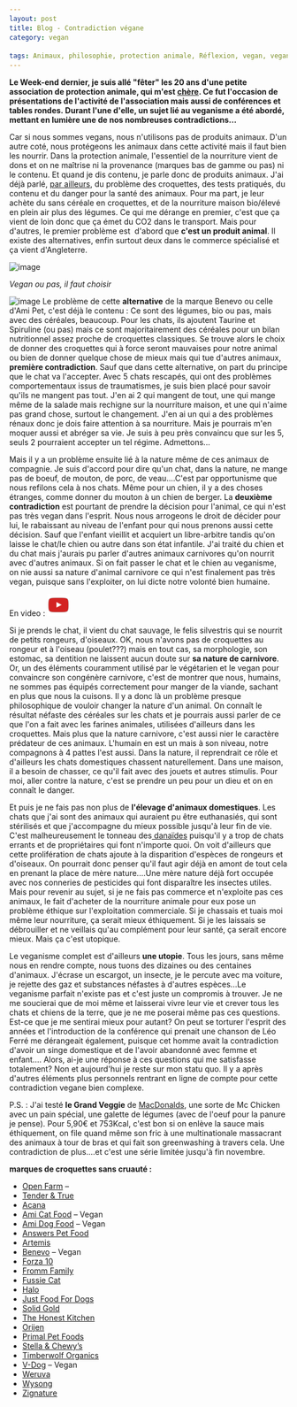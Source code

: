```yaml
---
layout: post
title: Blog - Contradiction végane
category: vegan

tags: Animaux, philosophie, protection animale, Réflexion, vegan, veganisme
---
```

**Le Week-end dernier, je suis allé "fêter" les 20 ans d'une petite association de protection animale, qui m'est <a href="https://www.respectons.org">chère</a>. Ce fut l'occasion de présentations de l'activité de l'association mais aussi de conférences et tables rondes. Durant l'une d'elle, un sujet lié au veganisme a été abordé, mettant en lumière une de nos nombreuses contradictions...**

Car si nous sommes vegans, nous n'utilisons pas de produits animaux. D'un autre coté, nous protégeons les animaux dans cette activité mais il faut bien les nourrir. Dans la protection animale, l'essentiel de la nourriture vient de dons et on ne maîtrise ni la provenance (marques bas de gamme ou pas) ni le contenu. Et quand je dis contenu, je parle donc de produits animaux. J'ai déjà parlé, <a href="https://cheziceman.wordpress.com/2014/09/11/document-toxic-croquettes-de-jutta-ziegler/">par ailleurs</a>, du problème des croquettes, des tests pratiqués, du contenu et du danger pour la santé des animaux. Pour ma part, je leur achète du sans céréale en croquettes, et de la nourriture maison bio/élevé en plein air plus des légumes. Ce qui me dérange en premier, c'est que ça vient de loin donc que ça émet du CO2 dans le transport. Mais pour d'autres, le premier problème est  d'abord que **c'est un produit animal**. Il existe des alternatives, enfin surtout deux dans le commerce spécialisé et ça vient d'Angleterre.

![image](https://filedn.eu/llqi9IBxlYouGRXYG2xlROb/img/2017/acanawp.jpg)

*Vegan ou pas, il faut choisir*

![image](https://filedn.eu/llqi9IBxlYouGRXYG2xlROb/img/2017/amicat.jpg)
Le problème de cette **alternative** de la marque Benevo ou celle d'Ami Pet, c'est déjà le contenu : Ce sont des légumes, bio ou pas, mais avec des céréales, beaucoup. Pour les chats, ils ajoutent Taurine et Spiruline (ou pas) mais ce sont majoritairement des céréales pour un bilan nutritionnel assez proche de croquettes classiques. Se trouve alors le choix de donner des croquettes qui à force seront mauvaises pour notre animal ou bien de donner quelque chose de mieux mais qui tue d'autres animaux, **première contradiction**. Sauf que dans cette alternative, on part du principe que le chat va l'accepter. Avec 5 chats rescapés, qui ont des problèmes comportementaux issus de traumatismes, je suis bien placé pour savoir qu'ils ne mangent pas tout. J'en ai 2 qui mangent de tout, une qui mange même de la salade mais rechigne sur la nourriture maison, et une qui n'aime pas grand chose, surtout le changement. J'en ai un qui a des problèmes rénaux donc je dois faire attention à sa nourriture. Mais je pourrais m'en moquer aussi et abréger sa vie. Je suis à peu près convaincu que sur les 5, seuls 2 pourraient accepter un tel régime. Admettons...

Mais il y a un problème ensuite lié à la nature même de ces animaux de compagnie. Je suis d'accord pour dire qu'un chat, dans la nature, ne mange pas de boeuf, de mouton, de porc, de veau....C'est par opportunisme que nous refilons cela à nos chats. Même pour un chien, il y a des choses étranges, comme donner du mouton à un chien de berger. La **deuxième contradiction** est pourtant de prendre la décision pour l'animal, ce qui n'est pas très vegan dans l'esprit. Nous nous arrogeons le droit de décider pour lui, le rabaissant au niveau de l'enfant pour qui nous prenons aussi cette décision. Sauf que l'enfant vieillit et acquiert un libre-arbitre tandis qu'on laisse le chat/le chien ou autre dans son état infantile. J'ai traité du chien et du chat mais j'aurais pu parler d'autres animaux carnivores qu'on nourrit avec d'autres animaux. Si on fait passer le chat et le chien au veganisme, on nie aussi sa nature d'animal carnivore ce qui n'est finalement pas très vegan, puisque sans l'exploiter, on lui dicte notre volonté bien humaine.

En video : [![video](/images/youtube.png)](https://www.youtube.com/watch?v=MAEwCliYl50)

Si je prends le chat, il vient du chat sauvage, le felis silvestris qui se nourrit de petits rongeurs, d'oiseaux. OK, nous n'avons pas de croquettes au rongeur et à l'oiseau (poulet???) mais en tout cas, sa morphologie, son estomac, sa dentition ne laissent aucun doute sur **sa nature de carnivore**. Or, un des éléments couramment utilisé par le végétarien et le vegan pour convaincre son congénère carnivore, c'est de montrer que nous, humains, ne sommes pas équipés correctement pour manger de la viande, sachant en plus que nous la cuisons. Il y a donc là un problème presque philosophique de vouloir changer la nature d'un animal. On connaît le résultat néfaste des céréales sur les chats et je pourrais aussi parler de ce que l'on a fait avec les farines animales, utilisées d'ailleurs dans les croquettes. Mais plus que la nature carnivore, c'est aussi nier le caractère prédateur de ces animaux. L'humain en est un mais à son niveau, notre compagnons à 4 pattes l'est aussi. Dans la nature, il reprendrait ce rôle et d'ailleurs les chats domestiques chassent naturellement. Dans une maison, il a besoin de chasser, ce qu'il fait avec des jouets et autres stimulis. Pour moi, aller contre la nature, c'est se prendre un peu pour un dieu et on en connaît le danger.

Et puis je ne fais pas non plus de **l'élevage d'animaux domestiques**. Les chats que j'ai sont des animaux qui auraient pu être euthanasiés, qui sont stérilisés et que j'accompagne du mieux possible jusqu'à leur fin de vie. C'est malheureusement le tonneau des<a href="https://fr.wikipedia.org/wiki/Danaïdes"> danaïdes</a> puisqu'il y a trop de chats errants et de propriétaires qui font n'importe quoi. On voit d'ailleurs que cette prolifération de chats ajoute à la disparition d'espèces de rongeurs et d'oiseaux. On pourrait donc penser qu'il faut agir déjà en amont de tout cela en prenant la place de mère nature....Une mère nature déjà fort occupée avec nos conneries de pesticides qui font disparaître les insectes utiles. Mais pour revenir au sujet, si je ne fais pas commerce et n'exploite pas ces animaux, le fait d'acheter de la nourriture animale pour eux pose un problème éthique sur l'exploitation commerciale. Si je chassais et tuais moi même leur nourriture, ça serait mieux éthiquement. Si je les laissais se débrouiller et ne veillais qu'au complément pour leur santé, ça serait encore mieux. Mais ça c'est utopique.

Le veganisme complet est d'ailleurs **une utopie**. Tous les jours, sans même nous en rendre compte, nous tuons des dizaines ou des centaines d'animaux. J'écrase un escargot, un insecte, je le percute avec ma voiture, je rejette des gaz et substances néfastes à d'autres espèces...Le veganisme parfait n'existe pas et c'est juste un compromis à trouver. Je ne me soucierai que de moi même et laisserai vivre leur vie et crever tous les chats et chiens de la terre, que je ne me poserai même pas ces questions. Est-ce que je me sentirai mieux pour autant? On peut se torturer l'esprit des années et l'introduction de la conférence qui prenait une chanson de Léo Ferré me dérangeait également, puisque cet homme avait la contradiction d'avoir un singe domestique et de l'avoir abandonné avec femme et enfant.... Alors, ai-je une réponse à ces questions qui me satisfasse totalement? Non et aujourd'hui je reste sur mon statu quo. Il y a après d'autres éléments plus personnels rentrant en ligne de compte pour cette contradiction vegane bien complexe.

P.S. : J'ai testé **le Grand Veggie** de <a href="https://peuventilssouffrir.wordpress.com/2017/10/24/les-veganes-devraient-ils-soutenir-le-burger-vegane-de-mcdonalds/">MacDonalds</a>, une sorte de Mc Chicken avec un pain spécial, une galette de légumes (avec de l'oeuf pour la panure je pense). Pour 5,90€ et 753Kcal, c'est bon si on enlève la sauce mais éthiquement, on file quand même son fric à une multinationale massacrant des animaux à tour de bras et qui fait son greenwashing à travers cela. Une contradiction de plus....et c'est une série limitée jusqu'à fin novembre.

**marques de croquettes sans cruauté :**
* <a href="https://www.amazon.com/Open-Farm/b/ref=bl_dp_s_web_13982242011?ie=UTF8&amp;node=13982242011&amp;field-lbr_brands_browse-bin=Open+Farm" target="_blank" rel="noopener noreferrer">Open Farm</a> –
* <a href="https://tenderandtruepet.com/" target="_blank" rel="noopener noreferrer">Tender &amp; True</a>
* <a href="https://www.amazon.com/Acana/b/ref=bl_dp_s_web_3016139011?ie=UTF8&amp;node=3016139011&amp;field-lbr_brands_browse-bin=Acana" target="_blank" rel="noopener noreferrer">Acana</a>
* <a href="https://www.ecodogsandcats.com/ami-cat-protection-plus-ami-vegan-cat-food.html" target="_blank" rel="noopener noreferrer">Ami Cat Food</a> – Vegan
* <a href="https://www.ecodogsandcats.com/ami-dog-vegan-dog-food-mini-kibble.html" target="_blank" rel="noopener noreferrer">Ami Dog Food</a> – Vegan
* <a href="http://answerspetfood.com/" target="_blank" rel="noopener noreferrer">Answers Pet Food</a>
* <a href="https://www.amazon.com/Artemis-Pet-Food-Company/b/ref=w_bl_hsx_s_sp_web_10218307011?ie=UTF8&amp;node=10218307011&amp;field-lbr_brands_browse-bin=Artemis+Pet+Food+Company" target="_blank" rel="noopener noreferrer">Artemis</a>
* <a href="https://www.ecodogsandcats.com/catalogsearch/result/?q=benevo" target="_blank" rel="noopener noreferrer">Benevo</a> – Vegan
* <a href="http://www.forza10usa.com/" target="_blank" rel="noopener noreferrer">Forza 10</a>
* <a href="https://www.amazon.com/s/ref=nb_sb_noss?url=search-alias%3Dpets&amp;field-keywords=fromm+family+foods" target="_blank" rel="noopener noreferrer">Fromm Family</a>
* <a href="https://www.amazon.com/s/ref=nb_sb_noss_1?url=search-alias%3Dpets&amp;field-keywords=fussie+cat&amp;rh=n%3A2619533011%2Ck%3Afussie+cat" target="_blank" rel="noopener noreferrer">Fussie Cat</a>
* <a href="https://www.amazon.com/s/ref=nb_sb_noss_1?url=search-alias%3Dpets&amp;field-keywords=halo+pet+food&amp;rh=n%3A2619533011%2Ck%3Ahalo+pet+food" target="_blank" rel="noopener noreferrer">Halo</a>
* <a href="https://www.justfoodfordogs.com/" target="_blank" rel="noopener noreferrer">Just Food For Dogs</a>
* <a href="https://www.amazon.com/s/ref=nb_sb_noss_2?url=search-alias%3Dpets&amp;field-keywords=solid+gold+pet+food&amp;rh=n%3A2619533011%2Ck%3Asolid+gold+pet+food" target="_blank" rel="noopener noreferrer">Solid Gold</a>
* <a href="https://www.amazon.com/s/ref=nb_sb_noss_2?url=search-alias%3Dpets&amp;field-keywords=honest+kitchen&amp;rh=n%3A2619533011%2Ck%3Ahonest+kitchen" target="_blank" rel="noopener noreferrer">The Honest Kitchen</a>
* <a href="https://www.amazon.com/s/ref=nb_sb_noss_2?url=search-alias%3Dpets&amp;field-keywords=orijen&amp;rh=n%3A2619533011%2Ck%3Aorijen" target="_blank" rel="noopener noreferrer">Orijen</a>
* <a href="https://www.amazon.com/s/ref=nb_sb_noss_1?url=search-alias%3Dpets&amp;field-keywords=primal+pet+foods&amp;rh=n%3A2619533011%2Ck%3Aprimal+pet+foods" target="_blank" rel="noopener noreferrer">Primal Pet Foods</a>
* <a href="https://www.amazon.com/s/ref=nb_sb_ss_i_2_8?url=search-alias%3Dpets&amp;field-keywords=stella+and+chewy&amp;sprefix=stella+%26%2Cpets%2C145&amp;crid=VMURDJ25SOBL&amp;rh=n%3A2619533011%2Ck%3Astella+and+chewy" target="_blank" rel="noopener noreferrer">Stella &amp; Chewy’s</a>
* <a href="https://www.amazon.com/s/ref=nb_sb_ss_i_1_19?url=search-alias%3Dpets&amp;field-keywords=timberwolf+organics&amp;sprefix=timberwolf+organics%2Cpets%2C164&amp;crid=1RX4U20KNJPI5&amp;rh=n%3A2619533011%2Ck%3Atimberwolf+organics" target="_blank" rel="noopener noreferrer">Timberwolf Organics</a>
* <a href="https://v-dog.com/" target="_blank" rel="noopener noreferrer">V-Dog</a> – Vegan
* <a href="https://www.amazon.com/s/ref=nb_sb_noss_2?url=search-alias%3Dpets&amp;field-keywords=weruva&amp;rh=n%3A2619533011%2Ck%3Aweruva" target="_blank" rel="noopener noreferrer">Weruva</a>
* <a href="https://www.amazon.com/s/ref=nb_sb_noss_2?url=search-alias%3Dpets&amp;field-keywords=wysong&amp;rh=n%3A2619533011%2Ck%3Awysong" target="_blank" rel="noopener noreferrer">Wysong</a>
* <a href="https://www.amazon.com/s/ref=nb_sb_noss_2?url=search-alias%3Dpets&amp;field-keywords=zignature&amp;rh=n%3A2619533011%2Ck%3Azignature" target="_blank" rel="noopener noreferrer">Zignature</a>

